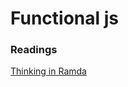 # Functional js

### Readings

[Thinking in Ramda](http://randycoulman.com/blog/categories/thinking-in-ramda/)